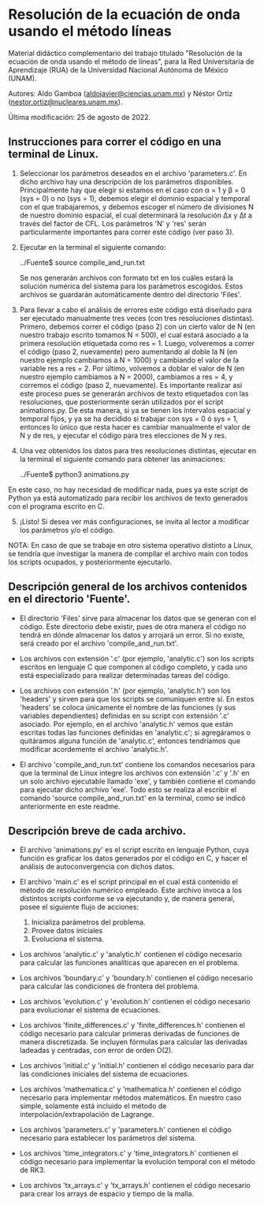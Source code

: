 # Resolución de la ecuación de onda usando el método líneas

Material didáctico complementario del trabajo titulado "Resolución de la ecuación de onda usando el método de líneas", para la Red Universitaria de Aprendizaje (RUA) de la Universidad Nacional Autónoma de México (UNAM). 

 Autores: Aldo Gamboa (aldojavier@ciencias.unam.mx) y Néstor Ortiz (nestor.ortiz@nucleares.unam.mx).

 Última modificación: 25 de agosto de 2022.



## Instrucciones para correr el código en una terminal de Linux.

1. Seleccionar los parámetros deseados en el archivo 'parameters.c'. En dicho archivo hay una descripción de los parámetros disponibles. 
Principalmente hay que elegir si estamos en el caso con α = 1 y β = 0 (sys = 0) o no (sys = 1), debemos elegir el dominio espacial y temporal con el que trabajaremos, y debemos escoger el número de divisiones N de nuestro dominio espacial, el cual determinará la resolución ∆x y ∆t a través del factor de CFL. Los parámetros 'N' y 'res' serán particularmente importantes para correr este código (ver paso 3).

2. Ejecutar en la terminal el siguiente comando:

	../Fuente$ source compile_and_run.txt
	
	Se nos generarán archivos con formato txt en los cuáles estará la solución numérica del sistema para los parámetros 	escogidos. Estos archivos se guardarán automáticamente dentro del directorio 'Files'.

3. Para llevar a cabo el análisis de errores este código está diseñado para ser ejecutado manualmente tres veces (con tres resoluciones distintas). Primero, debemos correr el código (paso 2) con un cierto valor de N (en nuestro trabajo escrito tomamos N = 500), el cual estará asociado a la primera resolución etiquetada como res = 1. Luego, volveremos a correr el código (paso 2, nuevamente) pero aumentando al doble la N (en nuestro ejemplo cambiamos a N = 1000) y cambiando el valor de la variable res a res = 2. Por último, volvemos a doblar el valor de N (en nuestro ejemplo cambiamos a N = 2000), cambiamos a res = 4, y corremos el código (paso 2, nuevamente). Es importante realizar así este proceso pues se generarán archivos de texto etiquetados con las resoluciones, que posteriormente serán utilizados por el script animations.py. De esta manera, si ya se tienen los intervalos espacial y temporal fijos, y ya se ha decidido si trabajar con sys = 0 ó sys = 1, entonces lo único que resta hacer es cambiar manualmente el valor de N y de res, y ejecutar el código para tres elecciones de N y res.

4. Una vez obtenidos los datos para tres resoluciones distintas, ejecutar en la terminal el siguiente comando para obtener las animaciones:

	../Fuente$ python3 animations.py
	
En este caso, no hay necesidad de modificar nada, pues ya este script de Python ya está automatizado para recibir los archivos de texto generados con el programa escrito en C.

5. ¡Listo! Si desea ver más configuraciones, se invita al lector a modificar los parámetros y/o el código.

NOTA: En caso de que se trabaje en otro sistema operativo distinto a Linux, se tendría que investigar la manera de compilar el archivo main con todos los scripts ocupados, y posteriormente ejecutarlo.


## Descripción general de los archivos contenidos en el directorio 'Fuente'.

* El directorio 'Files' sirve para almacenar los datos que se generan con el código. Este directorio debe existir, pues de otra manera el código no tendrá en dónde almacenar los datos y arrojará un error. Si no existe, será creado por el archivo 'compile_and_run.txt'.

* Los archivos con extensión '.c' (por ejemplo, 'analytic.c') son los scripts escritos en lenguaje C que componen al código completo, y cada uno está especializado para realizar determinadas tareas del código.

* Los archivos con extensión '.h' (por ejemplo, 'analytic.h') son los 'headers' y sirven para que los scripts se comuniquen entre sí. En estos 'headers' se coloca únicamente el nombre de las funciones (y sus variables dependientes) definidas en su script con extensión '.c' asociado. Por ejemplo, en el archivo 'analytic.h' vemos que están escritas todas las funciones definidas en 'analytic.c'; si agregáramos o quitáramos alguna función de 'analytic.c', entonces tendríamos que modificar acordemente el archivo 'analytic.h'.

* El archivo 'compile_and_run.txt' contiene los comandos necesarios para que la terminal de Linux integre los archivos con extensión '.c' y '.h' en un solo archivo ejecutable llamado 'exe', y también contiene el comando para ejecutar dicho archivo 'exe'. Todo esto se realiza al escribir el comando 'source compile_and_run.txt' en la terminal, como se indicó anteriormente en este readme.

## Descripción breve de cada archivo.

* El archivo 'animations.py' es el script escrito en lenguaje Python, cuya función es graficar los datos generados por el código en C, y hacer el análisis de autoconvergencia con dichos datos.

* El archivo 'main.c' es el script principal en el cual está contenido el método de resolución numérico empleado. Este archivo invoca a los distintos scripts conforme se va ejecutando y, de manera general, posee el siguiente flujo de acciones:
	1. Inicializa parámetros del problema.
	2. Provee datos iniciales 
	3. Evoluciona el sistema.

* Los archivos 'analytic.c' y 'analytic.h' contienen el código necesario para calcular las funciones analíticas que aparecen en el problema.

* Los archivos 'boundary.c' y 'boundary.h' contienen el código necesario para calcular las condiciones de frontera del problema.

* Los archivos 'evolution.c' y 'evolution.h' contienen el código necesario para evolucionar el sistema de ecuaciones.

* Los archivos 'finite_differences.c' y 'finite_differences.h' contienen el código necesario para calcular primeras derivadas de funciones de manera discretizada. Se incluyen fórmulas para calcular las derivadas ladeadas y centradas, con error de orden O(2).

* Los archivos 'initial.c' y 'initial.h' contienen el código necesario para dar las condiciones iniciales del sistema de ecuaciones.

* Los archivos 'mathematica.c' y 'mathematica.h' contienen el código necesario para implementar métodos matemáticos. En nuestro caso simple, solamente está incluido el método de interpolación/extrapolación de Lagrange.

* Los archivos 'parameters.c' y 'parameters.h' contienen el código necesario para establecer los parámetros del sistema.

* Los archivos 'time_integrators.c' y 'time_integrators.h' contienen el código necesario para implementar la evolución temporal con el método de RK3.

* Los archivos 'tx_arrays.c' y 'tx_arrays.h' contienen el código necesario para crear los arrays de espacio y tiempo de la malla.
